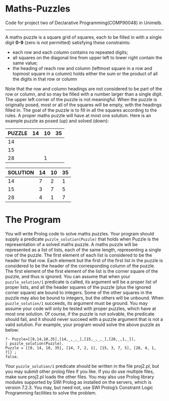 # Maths-Puzzles
Code for project two of Declarative Programming(COMP90048) in Unimelb.

---
A maths puzzle is a square grid of squares, each to be filled in with a single digit **0-9** (zero is not permitted) satisfying these constraints:
 * each row and each column contains no repeated digits;
 * all squares on the diagonal line from upper left to lower right contain the same value;
 * the heading of reach row and column (leftmost square in a row and topmost square in a column) holds either the sum or the product of all the digits in that row or column

Note that the row and column headings are not considered to be part of the row or column, and so may be filled with a number larger than a single digit. The upper left corner of the puzzle is not meaningful.
When the puzzle is originally posed, most or all of the squares will be empty, with the headings filled in. The goal of the puzzle is to fill in all the squares according to the rules. A proper maths puzzle will have at most one solution.
Here is an example puzzle as posed (up) and solved (down):

PUZZLE|14|10|35
--|--|--|--
14|||
15|||
28||1|

SOLUTION|14|10|35
--|--|--|--
14|7|2|1
15|3|7|5
28|4|1|7

# The Program
You will write Prolog code to solve maths puzzles. Your program should supply a predicate `puzzle_solution(Puzzle)` that holds when Puzzle is the representation of a solved maths puzzle.
A maths puzzle will be represented as a list of lists, each of the same length, representing a single row of the puzzle. The first element of each list is considered to be the header for that row. Each element but the first of the first list in the puzzle is considered to be the header of the corresponding column of the puzzle. The first element of the first element of the list is the corner square of the puzzle, and thus is ignored.
You can assume that when your `puzzle_solution/1` predicate is called, its argument will be a proper list of proper lists, and all the header squares of the puzzle (plus the ignored corner square) are bound to integers. Some of the other squares in the puzzle may also be bound to integers, but the others will be unbound. When `puzzle_solution/1` succeeds, its argument must be ground. You may assume your code will only be tested with proper puzzles, which have at most one solution. Of course, if the puzzle is not solvable, the predicate should fail, and it should never succeed with a puzzle argument that is not a valid solution. For example, your program would solve the above puzzle as below:
```
?- Puzzle=[[0,14,10,35],[14,_,_,_],[15,_,_,_],[28,_,1,_]],
| puzzle_solution(Puzzle).
Puzzle = [[0, 14, 10, 35], [14, 7, 2, 1], [15, 3, 7, 5], [28, 4, 1, 7]] ;
false.
```
Your `puzzle_solution/1` predicate should be written in the file proj2.pl, but you may submit other prolog files if you like. If you do use multiple files, make sure proj2.pl loads the other files. You may also use Prolog library modules supported by SWI Prolog as installed on the servers, which is version 7.2.3. You may, but need not, use SWI Prolog’s Constraint Logic Programming facilities to solve the problem.
